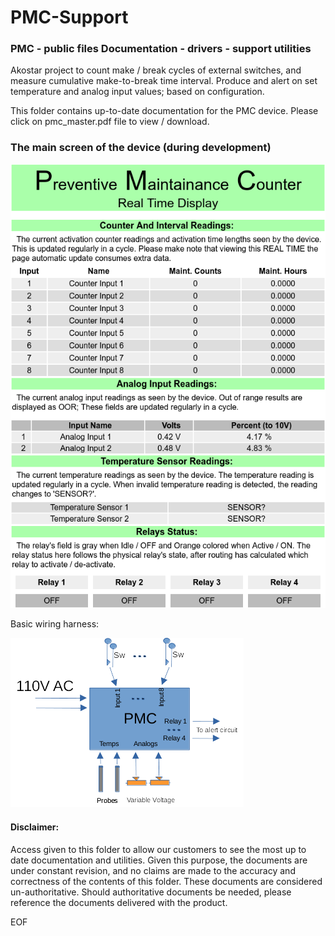 # PMC-Support

### PMC - public files Documentation - drivers - support utilities

  Akostar project to count make / break cycles of external switches, and
measure cumulative make-to-break time interval. Produce and alert on set temperature and
analog input values; based on configuration.

 This folder contains up-to-date documentation for the PMC device. Please
 click on pmc_master.pdf file to view / download.

### The main screen of the device (during development)

![Screen Shot](screen.png)

Basic wiring harness:

![Wiring](wire.png)

#### Disclaimer:

  Access given to this folder to allow our customers to see the most up to
date documentation and utilities. Given this purpose, the documents are under
constant revision, and no claims are made to the accuracy and correctness of the
contents of this folder. These documents are considered un-authoritative.
Should authoritative documents be needed, please reference the documents
delivered with the product.


 EOF


